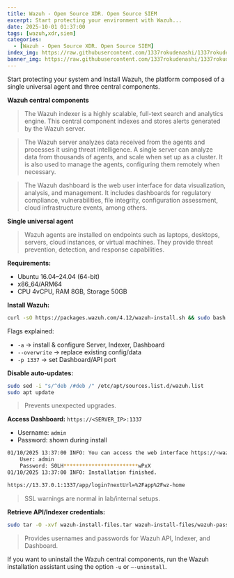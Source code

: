 ```yaml
---
title: Wazuh - Open Source XDR. Open Source SIEM
excerpt: Start protecting your environment with Wazuh...
date: 2025-10-01 01:37:00
tags: [wazuh,xdr,siem]
categories:
  - [Wazuh - Open Source XDR. Open Source SIEM]
index_img: https://raw.githubusercontent.com/1337rokudenashi/1337rokudenashi.github.io/main/yublueflower.jpg
banner_img: https://raw.githubusercontent.com/1337rokudenashi/1337rokudenashi.github.io/main/1337yublueflower.jpg
---
```


Start protecting your system and Install Wazuh, the platform composed of a single universal agent and three central components.

**Wazuh central components**
>The Wazuh indexer is a highly scalable, full-text search and analytics engine.
This central component indexes and stores alerts generated by the Wazuh server.

>The Wazuh server analyzes data received from the agents and processes it using threat intelligence.
A single server can analyze data from thousands of agents, and scale when set up as a cluster. It is also used to manage the agents, configuring them remotely when necessary.

>The Wazuh dashboard is the web user interface for data visualization, analysis, and management.
It includes dashboards for regulatory compliance, vulnerabilities, file integrity, configuration assessment, cloud infrastructure events, among others.

**Single universal agent**
>Wazuh agents are installed on endpoints such as laptops, desktops, servers, cloud instances, or virtual machines. They provide threat prevention, detection, and response capabilities.

**Requirements:**

* Ubuntu 16.04–24.04 (64-bit)
* x86\_64/ARM64
* CPU 4vCPU, RAM 8GB, Storage 50GB

**Install Wazuh:**

```bash
curl -sO https://packages.wazuh.com/4.12/wazuh-install.sh && sudo bash ./wazuh-install.sh -a --overwrite -p 1337
```

Flags explained:

* `-a` → install & configure Server, Indexer, Dashboard
* `--overwrite` → replace existing config/data
* `-p 1337` → set Dashboard/API port

**Disable auto-updates:**

```bash
sudo sed -i "s/^deb /#deb /" /etc/apt/sources.list.d/wazuh.list
sudo apt update
```

> Prevents unexpected upgrades.

**Access Dashboard:** `https://<SERVER_IP>:1337`

* Username: `admin`
* Password: shown during install

```bash
01/10/2025 13:37:00 INFO: You can access the web interface https://<wazuh-dashboard-ip>:1337
    User: admin
    Password: S0LH************************wPxX
01/10/2025 13:37:00 INFO: Installation finished.

https://13.37.0.1:1337/app/login?nextUrl=%2Fapp%2Fwz-home
```

> SSL warnings are normal in lab/internal setups.

**Retrieve API/Indexer credentials:**

```bash
sudo tar -O -xvf wazuh-install-files.tar wazuh-install-files/wazuh-passwords.txt
```

> Provides usernames and passwords for Wazuh API, Indexer, and Dashboard.

If you want to uninstall the Wazuh central components, run the Wazuh installation assistant using the option `-u` or `–-uninstall`.
